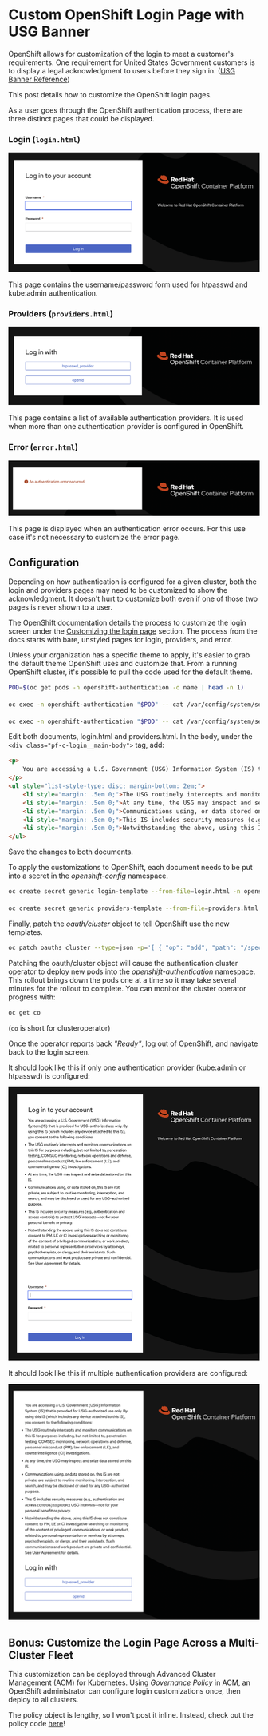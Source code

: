 # Custom OpenShift Login Page with USG Banner

OpenShift allows for customization of the login to meet a customer's requirements.
One requirement for United States Government customers is to display a legal acknowledgment to users before they sign in. ([USG Banner Reference])

This post details how to customize the OpenShift login pages.

As a user goes through the OpenShift authentication process, there are three distinct pages that could be displayed.

### Login (`login.html`)

![Default Login page](login.png)

This page contains the username/password form used for htpasswd and kube:admin authentication.

### Providers (`providers.html`)

![Default Providers page](providers.png)

This page contains a list of available authentication providers.
It is used when more than one authentication provider is configured in OpenShift.

### Error (`error.html`)

![Default Error page](error.png)

This page is displayed when an authentication error occurs.
For this use case it's not necessary to customize the error page.

## Configuration

Depending on how authentication is configured for a given cluster, both the login and providers pages may need to be customized to show the acknowledgment.
It doesn't hurt to customize both even if one of those two pages is never shown to a user.

The OpenShift documentation details the process to customize the login screen under the [Customizing the login page] section.
The process from the docs starts with bare, unstyled pages for login, providers, and error.

Unless your organization has a specific theme to apply, it's easier to grab the default theme OpenShift uses and customize that.
From a running OpenShift cluster, it's possible to pull the code used for the default theme.

```bash
POD=$(oc get pods -n openshift-authentication -o name | head -n 1)

oc exec -n openshift-authentication "$POD" -- cat /var/config/system/secrets/v4-0-config-system-ocp-branding-template/providers.html > providers.html

oc exec -n openshift-authentication "$POD" -- cat /var/config/system/secrets/v4-0-config-system-ocp-branding-template/login.html > login.html
```

Edit both documents, login.html and providers.html. In the body, under the `<div class="pf-c-login__main-body">` tag, add:

```html
<p>
    You are accessing a U.S. Government (USG) Information System (IS) that is provided for USG-authorized use only. By using this IS (which includes any device attached to this IS), you consent to the following conditions:
</p>
<ul style="list-style-type: disc; margin-bottom: 2em;">
    <li style="margin: .5em 0;">The USG routinely intercepts and monitors communications on this IS for purposes including, but not limited to, penetration testing, COMSEC monitoring, network operations and defense, personnel misconduct (PM), law enforcement (LE), and counterintelligence (CI) investigations.</li>
    <li style="margin: .5em 0;">At any time, the USG may inspect and seize data stored on this IS.</li>
    <li style="margin: .5em 0;">Communications using, or data stored on, this IS are not private, are subject to routine monitoring, interception, and search, and may be disclosed or used for any USG-authorized purpose.</li>
    <li style="margin: .5em 0;">This IS includes security measures (e.g., authentication and access controls) to protect USG interests--not for your personal benefit or privacy.</li>
    <li style="margin: .5em 0;">Notwithstanding the above, using this IS does not constitute consent to PM, LE or CI investigative searching or monitoring of the content of privileged communications, or work product, related to personal representation or services by attorneys, psychotherapists, or clergy, and their assistants. Such communications and work product are private and confidential. See User Agreement for details.</li>
</ul>
```

Save the changes to both documents.

To apply the customizations to OpenShift, each document needs to be put into a secret in the *openshift-config* namespace.

```bash
oc create secret generic login-template --from-file=login.html -n openshift-config

oc create secret generic providers-template --from-file=providers.html -n openshift-config
```

Finally, patch the *oauth/cluster* object to tell OpenShift use the new templates.

```bash
oc patch oauths cluster --type=json -p='[ { "op": "add", "path": "/spec/templates", "value": { "providerSelection": { "name": "providers-template" }, "login": { "name": "login-template" } } } ]'
```

Patching the oauth/cluster object will cause the authentication cluster operator to deploy new pods into the *openshift-authentication* namespace.
This rollout brings down the pods one at a time so it may take several minutes for the rollout to complete.
You can monitor the cluster operator progress with:

```bash
oc get co
```

(`co` is short for clusteroperator)

Once the operator reports back *"Ready"*, log out of OpenShift, and navigate back to the login screen.

It should look like this if only one authentication provider (kube:admin or htpasswd) is configured:

![Customized Login page screenshot](login-custom.png)

It should look like this if multiple authentication providers are configured:

![Customized Providers page screenshot](providers-custom.png)

## Bonus: Customize the Login Page Across a Multi-Cluster Fleet

This customization can be deployed through Advanced Cluster Management (ACM) for Kubernetes.
Using *Governance Policy* in ACM, an OpenShift administrator can configure login customizations once, then deploy to all clusters.

The policy object is lengthy, so I won't post it inline. Instead, check out the policy code [here](link)!

[Customizing the login page]: https://docs.openshift.com/container-platform/4.11/web_console/customizing-the-web-console.html#customizing-the-login-page_customizing-web-console
[USG Banner Reference]: https://www.stigviewer.com/stig/red_hat_enterprise_linux_7/2017-12-14/finding/V-72225
